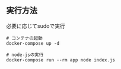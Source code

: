 ## 実行方法
必要に応じてsudoで実行

```shell
# コンテナの起動
docker-compose up -d

# node-jsの実行
docker-compose run --rm app node index.js
```
